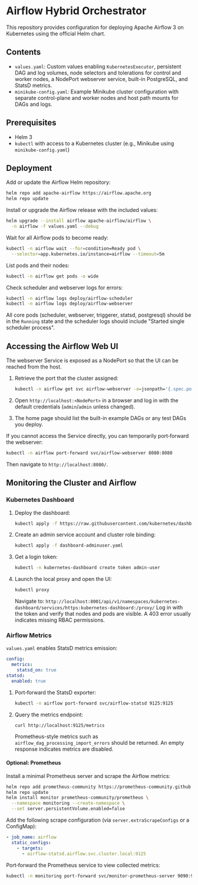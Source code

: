 # Airflow Hybrid Orchestrator

This repository provides configuration for deploying Apache Airflow 3 on Kubernetes using the official Helm chart.

## Contents
- `values.yaml`: Custom values enabling `KubernetesExecutor`, persistent DAG and log volumes, node selectors and tolerations for control and worker nodes, a NodePort webserver service, built-in PostgreSQL, and StatsD metrics.
- `minikube-config.yaml`: Example Minikube cluster configuration with separate control-plane and worker nodes and host path mounts for DAGs and logs.

## Prerequisites
- Helm 3
- `kubectl` with access to a Kubernetes cluster (e.g., Minikube using `minikube-config.yaml`)

## Deployment

Add or update the Airflow Helm repository:

```bash
helm repo add apache-airflow https://airflow.apache.org
helm repo update
```

Install or upgrade the Airflow release with the included values:

```bash
helm upgrade --install airflow apache-airflow/airflow \
  -n airflow -f values.yaml --debug
```

Wait for all Airflow pods to become ready:

```bash
kubectl -n airflow wait --for=condition=Ready pod \
  --selector=app.kubernetes.io/instance=airflow --timeout=5m
```

List pods and their nodes:

```bash
kubectl -n airflow get pods -o wide
```

Check scheduler and webserver logs for errors:

```bash
kubectl -n airflow logs deploy/airflow-scheduler
kubectl -n airflow logs deploy/airflow-webserver
```

All core pods (scheduler, webserver, triggerer, statsd, postgresql) should be in the `Running` state and the scheduler logs should include "Started single scheduler process".

## Accessing the Airflow Web UI

The webserver Service is exposed as a NodePort so that the UI can be reached from the host.

1. Retrieve the port that the cluster assigned:

   ```bash
   kubectl -n airflow get svc airflow-webserver -o=jsonpath='{.spec.ports[0].nodePort}'
   ```

2. Open `http://localhost:<NodePort>` in a browser and log in with the default credentials (`admin`/`admin` unless changed).
3. The home page should list the built-in example DAGs or any test DAGs you deploy.

If you cannot access the Service directly, you can temporarily port‑forward the webserver:

```bash
kubectl -n airflow port-forward svc/airflow-webserver 8080:8080
```

Then navigate to `http://localhost:8080/`.



## Monitoring the Cluster and Airflow

### Kubernetes Dashboard

1. Deploy the dashboard:
   ```bash
   kubectl apply -f https://raw.githubusercontent.com/kubernetes/dashboard/v2.7.0/aio/deploy/recommended.yaml
   ```
2. Create an admin service account and cluster role binding:
   ```bash
   kubectl apply -f dashboard-adminuser.yaml
   ```
3. Get a login token:
   ```bash
   kubectl -n kubernetes-dashboard create token admin-user
   ```
4. Launch the local proxy and open the UI:
   ```bash
   kubectl proxy
   ```
   Navigate to:
   `http://localhost:8001/api/v1/namespaces/kubernetes-dashboard/services/https:kubernetes-dashboard:/proxy/`
   Log in with the token and verify that nodes and pods are visible. A 403 error usually indicates missing RBAC permissions.

### Airflow Metrics

`values.yaml` enables StatsD metrics emission:

```yaml
config:
  metrics:
    statsd_on: true
statsd:
  enabled: true
```

1. Port‑forward the StatsD exporter:
   ```bash
   kubectl -n airflow port-forward svc/airflow-statsd 9125:9125
   ```
2. Query the metrics endpoint:
   ```bash
   curl http://localhost:9125/metrics
   ```
   Prometheus-style metrics such as `airflow_dag_processing_import_errors` should be returned. An empty response indicates metrics are disabled.

#### Optional: Prometheus

Install a minimal Prometheus server and scrape the Airflow metrics:

```bash
helm repo add prometheus-community https://prometheus-community.github.io/helm-charts
helm repo update
helm install monitor prometheus-community/prometheus \
  --namespace monitoring --create-namespace \
  --set server.persistentVolume.enabled=false
```

Add the following scrape configuration (via `server.extraScrapeConfigs` or a ConfigMap):

```yaml
- job_name: airflow
  static_configs:
    - targets:
      - airflow-statsd.airflow.svc.cluster.local:9125
```

Port‑forward the Prometheus service to view collected metrics:

```bash
kubectl -n monitoring port-forward svc/monitor-prometheus-server 9090:9090
```

